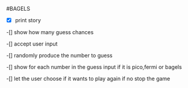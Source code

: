 #BAGELS
-[x] print story

-[] show how many guess chances

-[] accept user input

-[] randomly produce the number to guess

-[] show for each number in the guess input if it is pico,fermi or bagels

-[] let the user choose if it wants to play again if no stop the game

 

